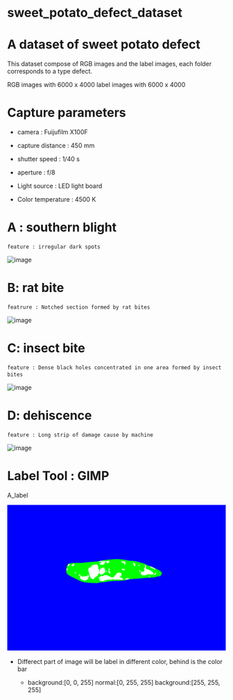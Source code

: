 # sweet_potato_defect_dataset
A dataset of sweet potato defect  
=
This dataset compose of RGB images and the label images, each folder corresponds to a type defect.

RGB images with 6000 x 4000 
label images with 6000 x 4000

# Capture parameters
 + camera : Fuijufilm X100F

 + capture distance : 450 mm

 + shutter speed : 1/40 s

 + aperture : f/8

 + Light source : LED light board

 + Color temperature : 4500 K

A : southern blight
=
    feature : irregular dark spots
  
![image](https://github.com/aipal-nchu/sweet_potato_defect_dataset/blob/main/A-southern_blight/A-00001.png)



B: rat bite 
=
    featrure : Notched section formed by rat bites

![image](https://github.com/aipal-nchu/sweet_potato_defect_dataset/blob/main/B-rat%20bite/B-00001.png)


C: insect bite 
=
    feature : Dense black holes concentrated in one area formed by insect bites

![image](https://github.com/aipal-nchu/sweet_potato_defect_dataset/blob/main/C-insect_bite/C-00001.png)

D: dehiscence 
 = 
    feature : Long strip of damage cause by machine 

![image](https://github.com/aipal-nchu/sweet_potato_defect_dataset/blob/main/D-dehiscence/D-00001.png)

Label Tool : GIMP 
=
A_label

![image](https://github.com/aipal-nchu/sweet_potato_defect_dataset/blob/main/A_label/A-00001.png)
   
   + Differect part of image will be label in different color, behind is the color bar

      + background:[0, 0, 255] normal:[0, 255, 255] background:[255, 255, 255] 

